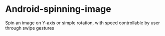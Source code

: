 # Android-spinning-image
Spin an image on Y-axis or simple rotation, with speed controllable by user through swipe gestures
